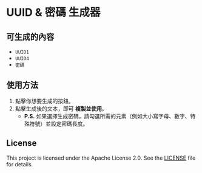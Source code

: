 # **UUID & 密碼 生成器**

## **可生成的內容**
- `UUID1`
- `UUID4`
- `密碼`

## **使用方法**
1. 點擊你想要生成的按鈕。
2. 點擊生成後的文本，即可 **複製並使用**。
   - **P.S.** 如果選擇生成密碼，請勾選所需的元素（例如大小寫字母、數字、特殊符號）並設定密碼長度。

## License
This project is licensed under the Apache License 2.0. See the [LICENSE](./LICENSE) file for details.
